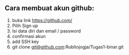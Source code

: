 ## Cara membuat akun github:<br/>
1. buka link https://github.com/ <br/>
2. Pilih Sign up <br/>
3. Isi data diri dan email / password <br/>
4. confirmasi akun <br/>
5. add SSH key <br/>
6. git clone git@github.com:Rubitojogja/Tugas1-binar.git <br/>
